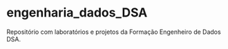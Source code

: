 # engenharia_dados_DSA
Repositório com laboratórios e projetos da Formação Engenheiro de Dados DSA.
